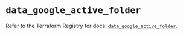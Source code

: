 # `data_google_active_folder`

Refer to the Terraform Registry for docs: [`data_google_active_folder`](https://registry.terraform.io/providers/hashicorp/google/6.34.0/docs/data-sources/active_folder).
